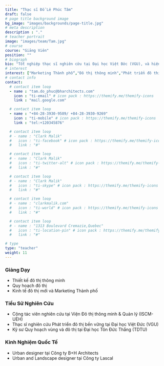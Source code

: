 ```yaml
---
title: "Thạc sĩ Đỗ Lê Phúc Tâm"
draft: false
# page title background image
bg_image: "images/backgrounds/page-title.jpg"
# meta description
description : "."
# teacher portrait
image: "images/team/Tam.jpg"
# course
course: "Giảng Viên"
position: ""
# biograph
bio: "Tốt nghiệp thạc sĩ nghiên cứu tại Đại học Việt Đức (VGU), và hiện tại đang là Urban designer tại công ty B+H Architects, tham gia ISCM với vai trò là cộng tác viên nghiên cứu và đồng thời là giảng viên. Luôn mong muốn được góp phần phát triển, kiến thiết một xã hội, một chất lượng sống tốt cho con người Việt Nam. Quan tâm đến các chủ đề về Đô thị thông minh, bền vững; Marketing Thành phố; Phát triển không gian xanh, không gian mở; Không gian giao thông đi bộ và xe đạp."
# interest
interest: ["Marketing Thành phố","Đô thị thông minh","Phát triển đô thị bền vững"]
# contact info
contact:
  # contact item loop
  - name : "tam.do_phuc@bharchitects.com"
    icon : "ti-email" # icon pack : https://themify.me/themify-icons
    link : "mail.google.com"

  # contact item loop
  - name : "+84-28-3930-9589/ +84-28-3930-9269"
    icon : "ti-mobile" # icon pack : https://themify.me/themify-icons
    link : "tel:+120345876"

  # contact item loop
  # - name : "Clark Malik"
  #   icon : "ti-facebook" # icon pack : https://themify.me/themify-icons
  #   link : "#"

  # contact item loop
  # - name : "Clark Malik"
  #   icon : "ti-twitter-alt" # icon pack : https://themify.me/themify-icons
  #   link : "#"

  # contact item loop
  # - name : "Clark Malik"
  #   icon : "ti-skype" # icon pack : https://themify.me/themify-icons
  #   link : "#"

  # contact item loop
  # - name : "clarkmalik.com"
  #   icon : "ti-world" # icon pack : https://themify.me/themify-icons
  #   link : "#"

  # contact item loop
  # - name : "1313 Boulevard Cremazie,Quebec"
  #   icon : "ti-location-pin" # icon pack : https://themify.me/themify-icons
  #   link : "#"

# type
type: "teacher"
weight: 11
---
```


### Giảng Dạy
*	Thiết kế đô thị thông minh
*	Quy hoạch đô thị
*	Kinh tế đô thị mới và Marketing Thành phố


### Tiểu Sử Nghiên Cứu
*	Cộng tác viên nghiên cứu tại Viện Đô thị thông minh & Quản lý (ISCM-UEH)
*	Thạc sĩ nghiên cứu Phát triển đô thị bền vững tại Đại học Việt Đức (VGU)
*	Kỹ sư Quy hoạch vùng và đô thị tại Đại học Tôn Đức Thắng (TDTU)

### Kinh Nghiệm Quốc Tế
*	Urban designer tại Công ty B+H Architects
*	Urban and Landscape designer tại Công ty Lascal
